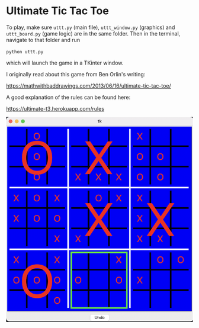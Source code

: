 # Ultimate Tic Tac Toe

To play, make sure `uttt.py` (main file), `uttt_window.py` (graphics) and `uttt_board.py` (game logic) are in the same folder. Then in the terminal, navigate to that folder and run

`python uttt.py`

which will launch the game in a TKinter window.


I originally read about this game from Ben Orlin's writing:

https://mathwithbaddrawings.com/2013/06/16/ultimate-tic-tac-toe/

A good explanation of the rules can be found here:

https://ultimate-t3.herokuapp.com/rules

![alt text](https://github.com/mcembalest/ultimatetictactoe/blob/main/ttt_readme1.png?raw=true)
